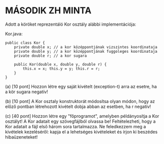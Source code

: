 # MÁSODIK ZH MINTA

Adott a köröket reprezentáló Kor osztály alábbi implementációja:

Kor.java:

```
public class Kor {
	private double x; // a kor középpontjának vizszintes koordinataja
	private double y; // a kor középpontjának fuggoleges koordinataja
	private double r; // a kor sugara

	public Kor(double x, double y, double r) {
		this.x = x; this.y = y; this.r = r;
	}
}
```

(a) [10 pont] Hozzon létre egy saját kivételt (exception-t) arra az esetre, ha a kör sugara negatív!

(b) [10 pont] A Kor osztaly konstruktorát módosítsa olyan módon, hogy az előző pontban létrehozott kivételt dobja abban az esetben, ha r negatív!

(c) [40 pont] Hozzon létre egy "főprogramot", amelyben példányosítja a Kor osztályt! A Kor adatait egy szövegfájlból olvassa be! 
Feltételezheti, hogy a Kor adatait a fájl első három sora tartalmazza. Ne feledkezzem meg a kivételek kezeléséről: kapja el a lehetséges kivételeket és írjon ki beszédes hibaüzeneteket!
